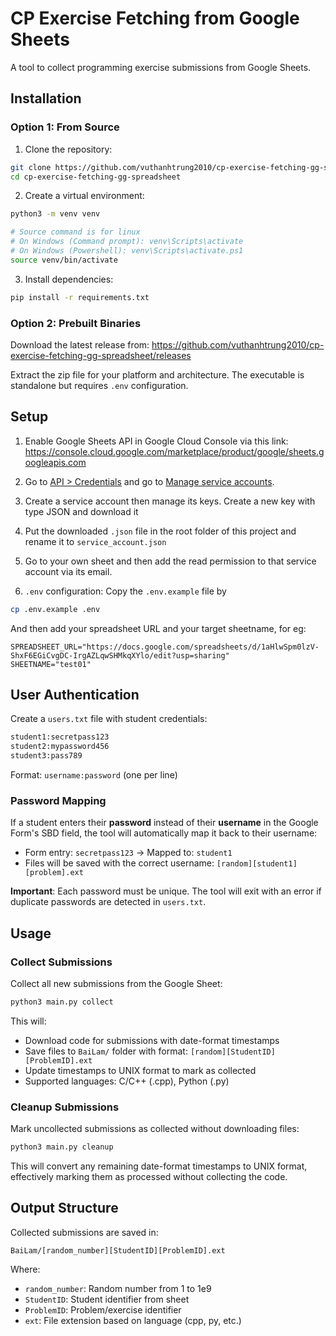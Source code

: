 # CP Exercise Fetching from Google Sheets

A tool to collect programming exercise submissions from Google Sheets.

## Installation

### Option 1: From Source

1. Clone the repository:
```bash
git clone https://github.com/vuthanhtrung2010/cp-exercise-fetching-gg-spreadsheet.git
cd cp-exercise-fetching-gg-spreadsheet
```

2. Create a virtual environment:
```bash
python3 -m venv venv

# Source command is for linux
# On Windows (Command prompt): venv\Scripts\activate
# On Windows (Powershell): venv\Scripts\activate.ps1
source venv/bin/activate
```

3. Install dependencies:
```bash
pip install -r requirements.txt
```

### Option 2: Prebuilt Binaries

Download the latest release from: https://github.com/vuthanhtrung2010/cp-exercise-fetching-gg-spreadsheet/releases

Extract the zip file for your platform and architecture. The executable is standalone but requires `.env` configuration.

## Setup

1. Enable Google Sheets API in Google Cloud Console via this link:
https://console.cloud.google.com/marketplace/product/google/sheets.googleapis.com

2. Go to [API > Credentials](https://console.cloud.google.com/apis/credentials) and go to [Manage service accounts](https://console.cloud.google.com/iam-admin/serviceaccounts).

3. Create a service account then manage its keys. Create a new key with type JSON and download it

4. Put the downloaded `.json` file in the root folder of this project and rename it to `service_account.json`

5. Go to your own sheet and then add the read permission to that service account via its email.

6. `.env` configuration:
Copy the `.env.example` file by

```bash
cp .env.example .env
```

And then add your spreadsheet URL and your target sheetname, for eg:

```env
SPREADSHEET_URL="https://docs.google.com/spreadsheets/d/1aHlwSpm0lzV-ShxF6EGiCvgDC-IrgAZLqwSHMkqXYlo/edit?usp=sharing"
SHEETNAME="test01"
```

## User Authentication

Create a `users.txt` file with student credentials:

```txt
student1:secretpass123
student2:mypassword456
student3:pass789
```

Format: `username:password` (one per line)

### Password Mapping

If a student enters their **password** instead of their **username** in the Google Form's SBD field, the tool will automatically map it back to their username:

- Form entry: `secretpass123` → Mapped to: `student1`
- Files will be saved with the correct username: `[random][student1][problem].ext`

**Important**: Each password must be unique. The tool will exit with an error if duplicate passwords are detected in `users.txt`.

## Usage

### Collect Submissions

Collect all new submissions from the Google Sheet:

```bash
python3 main.py collect
```

This will:
- Download code for submissions with date-format timestamps
- Save files to `BaiLam/` folder with format: `[random][StudentID][ProblemID].ext`
- Update timestamps to UNIX format to mark as collected
- Supported languages: C/C++ (.cpp), Python (.py)

### Cleanup Submissions

Mark uncollected submissions as collected without downloading files:

```bash
python3 main.py cleanup
```

This will convert any remaining date-format timestamps to UNIX format, effectively marking them as processed without collecting the code.

## Output Structure

Collected submissions are saved in:
```
BaiLam/[random_number][StudentID][ProblemID].ext
```

Where:
- `random_number`: Random number from 1 to 1e9
- `StudentID`: Student identifier from sheet
- `ProblemID`: Problem/exercise identifier
- `ext`: File extension based on language (cpp, py, etc.)
